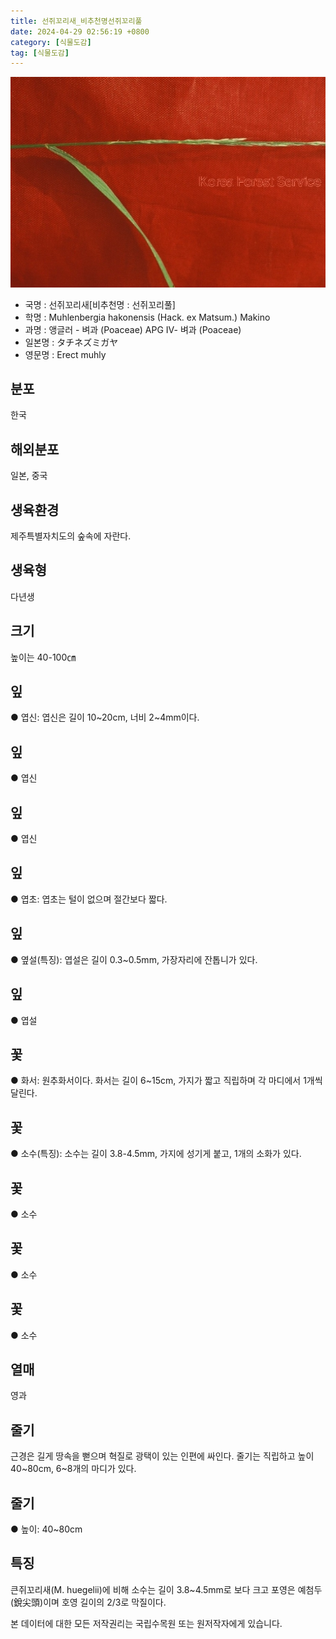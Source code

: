 ```yaml
---
title: 선쥐꼬리새_비추천명선쥐꼬리풀
date: 2024-04-29 02:56:19 +0800
category: [식물도감]
tag: [식물도감]
---
```




![선쥐꼬리새[비추천명 : 선쥐꼬리풀]](/assets/img/fileUpload/plants/basic/Gramineae/Muhlenbergia/14594/3_th2.JPG)
- 국명 : 선쥐꼬리새[비추천명 : 선쥐꼬리풀]
- 학명 : Muhlenbergia hakonensis (Hack. ex Matsum.) Makino
- 과명 : 앵글러 - 벼과 (Poaceae) APG Ⅳ- 벼과 (Poaceae)
- 일본명 : タチネズミガヤ
- 영문명 : Erect muhly


## 분포
한국
## 해외분포
일본, 중국
## 생육환경
제주특별자치도의 숲속에 자란다.
## 생육형
다년생
## 크기
높이는 40-100㎝
## 잎
● 엽신: 엽신은 길이 10~20cm, 너비 2~4mm이다.
## 잎
● 엽신
## 잎
● 엽신
## 잎
● 엽초: 엽초는 털이 없으며 절간보다 짧다.
## 잎
● 옆설(특징): 엽설은 길이 0.3~0.5mm, 가장자리에 잔톱니가 있다.
## 잎
● 엽설
## 꽃
● 화서: 원추화서이다. 화서는 길이 6~15cm, 가지가 짧고 직립하며 각 마디에서 1개씩 달린다.
## 꽃
● 소수(특징): 소수는 길이 3.8-4.5mm, 가지에 성기게 붙고, 1개의 소화가 있다.
## 꽃
● 소수
## 꽃
● 소수
## 꽃
● 소수
## 열매
영과
## 줄기
근경은 길게 땅속을 뻗으며 혁질로 광택이 있는 인편에 싸인다. 줄기는 직립하고 높이 40~80cm, 6~8개의 마디가 있다.
## 줄기
● 높이: 40~80cm
## 특징
큰쥐꼬리새(M. huegelii)에 비해 소수는 길이 3.8~4.5mm로 보다 크고 포영은 예첨두(銳尖頭)이며 호영 길이의 2/3로 막질이다.






본 데이터에 대한 모든 저작권리는 국립수목원 또는 원저작자에게 있습니다.
